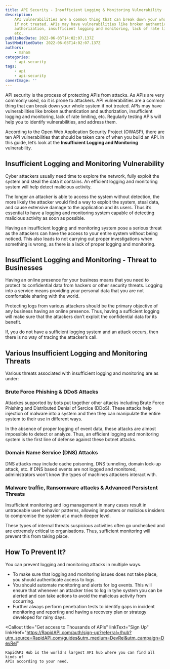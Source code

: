 ```yaml
---
title: ​​API Security - Insufficient Logging & Monitoring Vulnerability
description:
    API vulnerabilities are a common thing that can break down your whole system
    if not treated. APIs may have vulnerabilities like broken authentication and
    authorization, insufficient logging and monitoring, lack of rate limiting,
    etc.
publishedDate: 2022-06-03T14:02:07.137Z
lastModifiedDate: 2022-06-03T14:02:07.137Z
authors:
    - maham
categories:
    - api-security
tags:
    - api
    - api-security
coverImage: ''
---
```


<Lead>

API security is the process of protecting APIs from attacks. As APIs are very commonly used, so it is prone to attackers. API vulnerabilities are a common thing that can break down your whole system if not treated. APIs may have vulnerabilities like broken authentication and authorization, insufficient logging and monitoring, lack of rate limiting, etc. Regularly testing APIs will help you to identify vulnerabilities, and address them.

</Lead>

According to the Open Web Application Security Project (OWASP), there are ten API vulnerabilities that should be taken care of when you build an API. In this guide, let’s look at the **Insufficient Logging and Monitoring** vulnerability.

## Insufficient Logging and Monitoring Vulnerability

Cyber attackers usually need time to explore the network, fully exploit the system and steal the data it contains. An efficient logging and monitoring system will help detect malicious activity.

The longer an attacker is able to access the system without detection, the more likely the attacker would find a way to exploit the system, steal data, and cause extensive damage to the application and its users. Thus it’s essential to have a logging and monitoring system capable of detecting malicious activity as soon as possible.

Having an insufficient logging and monitoring system pose a serious threat as the attackers can have the access to your entire system without being noticed. This also leads to not carrying out proper investigations when something is wrong, as there is a lack of proper logging and monitoring.

## Insufficient Logging and Monitoring - Threat to Businesses

Having an online presence for your business means that you need to protect its confidential data from hackers or other security threats. Logging into a service means providing your personal data that you are not comfortable sharing with the world.

Protecting logs from various attackers should be the primary objective of any business having an online presence. Thus, having a sufficient logging will make sure that the attackers don’t exploit the confidential data for its benefit.

If, you do not have a sufficient logging system and an attack occurs, then there is no way of tracing the attacker’s call.

## Various Insufficient Logging and Monitoring Threats

Various threats associated with insufficient logging and monitoring are as under:

### Brute Force Phishing & DDoS Attacks

Attackes supported by bots put together other attacks including Brute Force Phishing and Distributed Denial of Sercice (DDoS). These attacks help injection of malware into a system and then they can manipulate the entire system to their use in different ways.

In the absence of proper logging of event data, these attacks are almost impossible to detect or analyze. Thus, an efficient logging and monitoring system is the first line of defense against these botnet attacks.

### Domain Name Service (DNS) Attacks

DNS attacks may include cache poisoning, DNS tunneling, domain lock-up attack, etc. If DNS based events are not logged and monitored, administrators won’t know the types of machines attackers interact with.

### Malware traffic, Ransomware attacks & Advanced Persistent Threats

Insufficient monitoring and log management in many cases result in untraceable user behavior patterns, allowing imposters or malicious insiders to compromise the system at a much deeper level.

These types of internal threats suspicious activities often go unchecked and are extremely critical to organisations. Thus, sufficient monitoring will prevent this from taking place.

## How To Prevent It?

You can prevent logging and monitoring attacks in multiple ways.

-   To make sure that logging and monitoring issues does not take place, you should authenticate access to logs.
-   You should automate monitoring and alerts for log events. This will ensure that whenever an attacker tries to log in tyhe system you can be alerted and can take actions to avoid the malicious activity from occurring.
-   Further always perform penetration tests to identify gaps in incident monitoring and reporting and having a recovery plan or strategy developed for rainy days.

<Callout
	title="Get access to Thousands of APIs"
	linkText="Sign Up"
	linkHref="https://RapidAPI.com/auth/sign-up?referral=/hub?utm_source=RapidAPI.com/guides&utm_medium=DevRel&utm_campaign=DevRel"
>
	RapidAPI Hub is the world's largest API hub where you can find all kinds of
	APIs according to your need.
</Callout>
